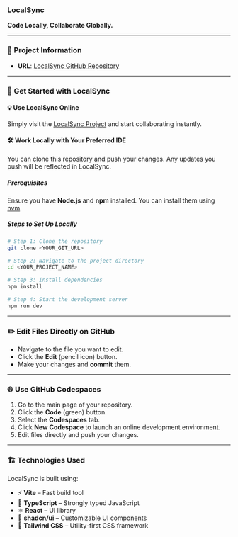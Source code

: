 ### LocalSync  
**Code Locally, Collaborate Globally.**  

---

### 📌 Project Information  
- **URL**: [LocalSync GitHub Repository](https://github.com/Webdevrahul007/LocalSync)  

---

### 🚀 Get Started with LocalSync  

#### 💡 Use LocalSync Online  
Simply visit the [LocalSync Project](https://github.com/Webdevrahul007/LocalSync) and start collaborating instantly.  

#### 🛠️ Work Locally with Your Preferred IDE  
You can clone this repository and push your changes. Any updates you push will be reflected in LocalSync.  

##### Prerequisites  
Ensure you have **Node.js** and **npm** installed. You can install them using [nvm](https://github.com/nvm-sh/nvm#installing-and-updating).  

##### Steps to Set Up Locally  
```sh
# Step 1: Clone the repository  
git clone <YOUR_GIT_URL>

# Step 2: Navigate to the project directory  
cd <YOUR_PROJECT_NAME>

# Step 3: Install dependencies  
npm install

# Step 4: Start the development server  
npm run dev
```

---

### ✏️ Edit Files Directly on GitHub  
- Navigate to the file you want to edit.  
- Click the **Edit** (pencil icon) button.  
- Make your changes and **commit** them.  

---

### 🌐 Use GitHub Codespaces  
1. Go to the main page of your repository.  
2. Click the **Code** (green) button.  
3. Select the **Codespaces** tab.  
4. Click **New Codespace** to launch an online development environment.  
5. Edit files directly and push your changes.  

---

### 🏗️ Technologies Used  
LocalSync is built using:  

- ⚡ **Vite** – Fast build tool  
- 🔵 **TypeScript** – Strongly typed JavaScript  
- ⚛️ **React** – UI library  
- 🎨 **shadcn/ui** – Customizable UI components  
- 🎨 **Tailwind CSS** – Utility-first CSS framework  
